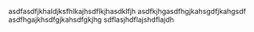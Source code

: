 asdfasdfjkhaldjksfhlkajhsdflkjhasdklfjh
asdfkjhgasdfhgjkahsgdfjkahgsdf
asdfhgajkhsdfgjkahsdfgkjhg
sdflasjhdflajshdflajdh
